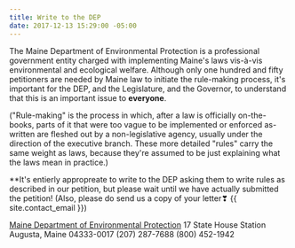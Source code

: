 ```yaml
---
title: Write to the DEP
date: 2017-12-13 15:29:00 -05:00
---
```


The Maine Department of Environmental Protection is a professional government entity charged with implementing Maine's laws vis-à-vis environmental and ecological welfare. Although only one hundred and fifty petitioners are needed by Maine law to initiate the rule-making process, it's important for the DEP, and the Legislature, and the Governor, to understand that this is an important issue to **everyone**.

("Rule-making" is the process in which, after a law is officially on-the-books, parts of it that were too vague to be implemented or enforced as-written are fleshed out by a non-legislative agency, usually under the direction of the executive branch. These more detailed "rules" carry the same weight as laws, because they're assumed to be just explaining what the laws mean in practice.)

**It's entierly appropreate to write to the DEP asking them to write rules as described in our petition, but please wait until we have actually submitted the petition! (Also, please do send us a copy of your letter❣ {{ site.contact_email }})

[Maine Department of Environmental Protection](https://www1.maine.gov/dep/contact/index.html)
17 State House Station
Augusta, Maine 04333-0017
(207) 287-7688
(800) 452-1942